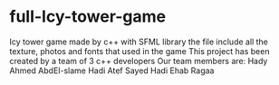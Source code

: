# full-Icy-tower-game
Icy tower game made by c++ with SFML library 
the file include all the texture, photos and fonts that used in the game 
This project has been created by a team of 3 c++ developers 
Our team members are:
Hady Ahmed AbdEl-slame
Hadi Atef Sayed
Hadi Ehab Ragaa
